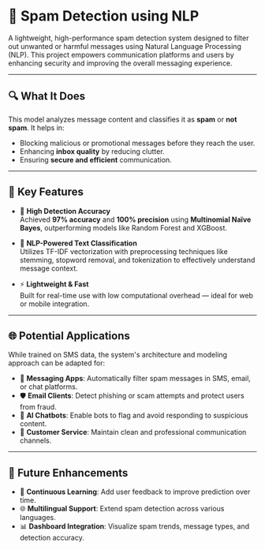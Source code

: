 
# 📧 Spam Detection using NLP

A lightweight, high-performance spam detection system designed to filter out unwanted or harmful messages using Natural Language Processing (NLP). This project empowers communication platforms and users by enhancing security and improving the overall messaging experience.

---

## 🔍 What It Does

This model analyzes message content and classifies it as **spam** or **not spam**. It helps in:

- Blocking malicious or promotional messages before they reach the user.
- Enhancing **inbox quality** by reducing clutter.
- Ensuring **secure and efficient** communication.

---

## 🚀 Key Features

- 🎯 **High Detection Accuracy**  
  Achieved **97% accuracy** and **100% precision** using **Multinomial Naïve Bayes**, outperforming models like Random Forest and XGBoost.

- 💬 **NLP-Powered Text Classification**  
  Utilizes TF-IDF vectorization with preprocessing techniques like stemming, stopword removal, and tokenization to effectively understand message context.

- ⚡ **Lightweight & Fast**  
  Built for real-time use with low computational overhead — ideal for web or mobile integration.

---

## 🌐 Potential Applications
  While trained on SMS data, the system's architecture and modeling approach can be adapted for:

- 📲 **Messaging Apps**: Automatically filter spam messages in SMS, email, or chat platforms.  
- 🛡️ **Email Clients**: Detect phishing or scam attempts and protect users from fraud.  
- 🧠 **AI Chatbots**: Enable bots to flag and avoid responding to suspicious content.  
- 🧹 **Customer Service**: Maintain clean and professional communication channels.

---

## 🔮 Future Enhancements

- 🔁 **Continuous Learning**: Add user feedback to improve prediction over time.  
- 🌐 **Multilingual Support**: Extend spam detection across various languages.  
- 📊 **Dashboard Integration**: Visualize spam trends, message types, and detection accuracy.


